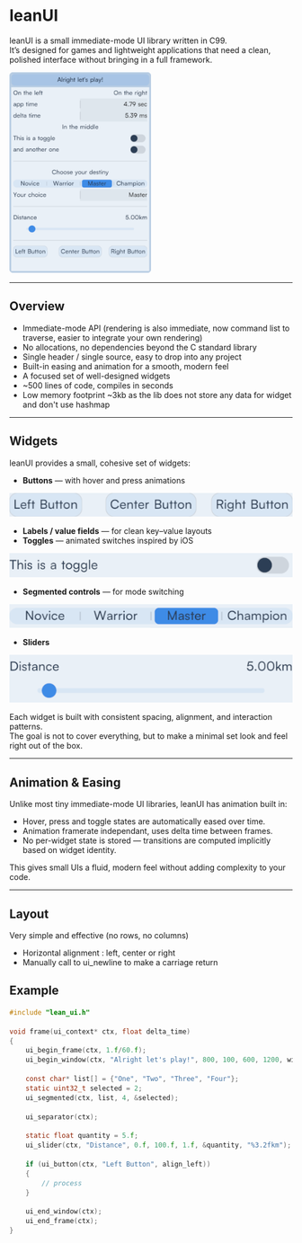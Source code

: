 # leanUI

leanUI is a small immediate-mode UI library written in C99.  
It’s designed for games and lightweight applications that need a clean, polished interface without bringing in a full framework.

<img src="docs/example.png" alt="leanUI example" width="50%">


---

## Overview

- Immediate-mode API (rendering is also immediate, now command list to traverse, easier to integrate your own rendering)
- No allocations, no dependencies beyond the C standard library
- Single header / single source, easy to drop into any project 
- Built-in easing and animation for a smooth, modern feel
- A focused set of well-designed widgets  
- ~500 lines of code, compiles in seconds
- Low memory footprint ~3kb as the lib does not store any data for widget and don't use hashmap

---

## Widgets

leanUI provides a small, cohesive set of widgets:

- **Buttons** — with hover and press animations

![buttons](docs/buttons.png)

- **Labels / value fields** — for clean key–value layouts  
- **Toggles** — animated switches inspired by iOS

![toggle](docs/toggle.png)

- **Segmented controls** — for mode switching

![segmented](docs/segmented.png)

- **Sliders** 

![slider](docs/slider.png)

Each widget is built with consistent spacing, alignment, and interaction patterns.  
The goal is not to cover everything, but to make a minimal set look and feel right out of the box.

---

## Animation & Easing

Unlike most tiny immediate-mode UI libraries, leanUI has animation built in:

- Hover, press and toggle states are automatically eased over time.
- Animation framerate independant, uses delta time between frames.
- No per-widget state is stored — transitions are computed implicitly based on widget identity.  
  
This gives small UIs a fluid, modern feel without adding complexity to your code.

---

## Layout

Very simple and effective (no rows, no columns)
- Horizontal alignment : left, center or right
- Manually call to ui_newline to make a carriage return

## Example

```c
#include "lean_ui.h"

void frame(ui_context* ctx, float delta_time)
{
    ui_begin_frame(ctx, 1.f/60.f);
    ui_begin_window(ctx, "Alright let's play!", 800, 100, 600, 1200, window_resizable);

    const char* list[] = {"One", "Two", "Three", "Four"};
    static uint32_t selected = 2;
    ui_segmented(ctx, list, 4, &selected);

    ui_separator(ctx);

    static float quantity = 5.f;
    ui_slider(ctx, "Distance", 0.f, 100.f, 1.f, &quantity, "%3.2fkm");

    if (ui_button(ctx, "Left Button", align_left))
    {
        // process
    }

    ui_end_window(ctx);
    ui_end_frame(ctx);
}


```


